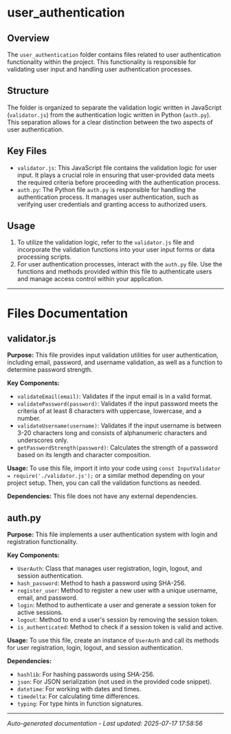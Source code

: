 # user_authentication

## Overview
The `user_authentication` folder contains files related to user authentication functionality within the project. This functionality is responsible for validating user input and handling user authentication processes.

## Structure
The folder is organized to separate the validation logic written in JavaScript (`validator.js`) from the authentication logic written in Python (`auth.py`). This separation allows for a clear distinction between the two aspects of user authentication.

## Key Files
- `validator.js`: This JavaScript file contains the validation logic for user input. It plays a crucial role in ensuring that user-provided data meets the required criteria before proceeding with the authentication process.
- `auth.py`: The Python file `auth.py` is responsible for handling the authentication process. It manages user authentication, such as verifying user credentials and granting access to authorized users.

## Usage
1. To utilize the validation logic, refer to the `validator.js` file and incorporate the validation functions into your user input forms or data processing scripts.
2. For user authentication processes, interact with the `auth.py` file. Use the functions and methods provided within this file to authenticate users and manage access control within your application.

---

# Files Documentation

## validator.js

**Purpose:** This file provides input validation utilities for user authentication, including email, password, and username validation, as well as a function to determine password strength.

**Key Components:**
- `validateEmail(email)`: Validates if the input email is in a valid format.
- `validatePassword(password)`: Validates if the input password meets the criteria of at least 8 characters with uppercase, lowercase, and a number.
- `validateUsername(username)`: Validates if the input username is between 3-20 characters long and consists of alphanumeric characters and underscores only.
- `getPasswordStrength(password)`: Calculates the strength of a password based on its length and character composition.

**Usage:** To use this file, import it into your code using `const InputValidator = require('./validator.js');` or a similar method depending on your project setup. Then, you can call the validation functions as needed.

**Dependencies:** This file does not have any external dependencies.

## auth.py

**Purpose:** This file implements a user authentication system with login and registration functionality.

**Key Components:**
- `UserAuth`: Class that manages user registration, login, logout, and session authentication.
- `hash_password`: Method to hash a password using SHA-256.
- `register_user`: Method to register a new user with a unique username, email, and password.
- `login`: Method to authenticate a user and generate a session token for active sessions.
- `logout`: Method to end a user's session by removing the session token.
- `is_authenticated`: Method to check if a session token is valid and active.

**Usage:** To use this file, create an instance of `UserAuth` and call its methods for user registration, login, logout, and session authentication.

**Dependencies:** 
- `hashlib`: For hashing passwords using SHA-256.
- `json`: For JSON serialization (not used in the provided code snippet).
- `datetime`: For working with dates and times.
- `timedelta`: For calculating time differences.
- `typing`: For type hints in function signatures.

---
*Auto-generated documentation - Last updated: 2025-07-17 17:58:56*
